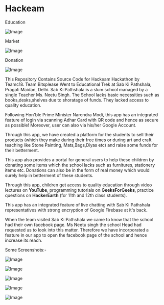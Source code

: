 # Hackeam

Education


![Image](https://preview.ibb.co/nByBi7/donate.jpg)


Market

![Image](https://preview.ibb.co/cDk7O7/market.jpg)

Donation

![Image](https://preview.ibb.co/c0e3Vn/donate2.jpg)

This Repository Contains Source Code for Hackeam Hackathon by Teamc18.
Team Bitsplease Went to Educational Trek at Sab Ki Pathshala, Pragati Maidan, Delhi.
Sab Ki Pathshala is a slum school managed by a single Teacher Ms. Neetu Singh. The School lacks basic necessities such as books,desks,shelves due to shoratage of funds. They lacked access to quality education.

Following Hon'ble Prime Minister Narendra Modi, this app has an integrated feature of login via scanning Adhar Card with QR code and hence as secure as possible! Moreover, user can also via his/her Google Account.

Through this app, we have created a platform for the students to sell their products (which they make during their free times or during art and craft teaching like Stone Painting, Mats,Bags,Diyas etc) and raise some funds for their betterment.

This app also provides a portal for general users to help these children by donating some items which the school lacks such as furnitures, stationery items etc. Donations can also be in the form of real money which would surely help in betterment of these students.

Through this app, children get access to quality education through video lectures on **YouTube**, programming tutorials on **GeeksForGeeks**, practice questions on **HackerEarth** (for 11th and 12th class students).

This app has an integrated feature of live chatting with Sab Ki Pathshala representatives with strong encryption of Google Firebase at it's back.

When the team visited Sab Ki Pathshala we came to know that the school had their own facebook page. Ms Neetu singh the school Head had requested us to look into this matter. Therefore we have incorporated a feature in our app to open the facebook page of the school and hence increase its reach.   

Some Screenshots:-

![Image](https://preview.ibb.co/cwBjmS/im1.jpg)


![Image](https://preview.ibb.co/e6ub0n/im2.jpg)


![Image](https://preview.ibb.co/dF7JD7/im3.jpg)


![Image](https://preview.ibb.co/byFoD7/gfg.jpg)


![Image](https://preview.ibb.co/faDKLn/hackerearth.jpg)
